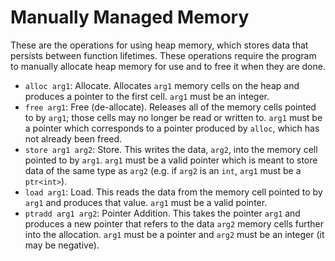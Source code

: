 Manually Managed Memory
=======================

These are the operations for using heap memory, which stores data that persists between
function lifetimes. These operations require the program to manually allocate heap memory for use
and to free it when they are done.

* `alloc arg1`: Allocate. Allocates `arg1` memory cells on the heap and produces a pointer to the first cell. `arg1` must be an integer.
* `free arg1`: Free (de-allocate). Releases all of the memory cells pointed to by `arg1`; those cells may no longer be read or written to. `arg1` must be a pointer which corresponds to a pointer produced by `alloc`, which has not already been freed.
* `store arg1 arg2`: Store. This writes the data, `arg2`, into the memory cell pointed to by `arg1`. `arg1` must be a valid pointer which is meant to store data of the same type as `arg2` (e.g. if `arg2` is an `int`, `arg1` must be a `ptr<int>`).
* `load arg1`: Load. This reads the data from the memory cell pointed to by `arg1` and produces that value. `arg1` must be a valid pointer.
* `ptradd arg1 arg2`: Pointer Addition. This takes the pointer `arg1` and produces a new pointer that refers to the data `arg2` memory cells further into the allocation. `arg1` must be a pointer and `arg2` must be an integer (it may be negative).
